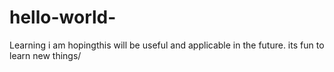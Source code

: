# hello-world-
Learning 
i am hopingthis will be useful and applicable in the future. its fun to learn new things/ 
